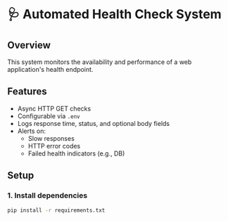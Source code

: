 # 🩺 Automated Health Check System

## Overview
This system monitors the availability and performance of a web application's health endpoint.

## Features
- Async HTTP GET checks
- Configurable via `.env`
- Logs response time, status, and optional body fields
- Alerts on:
  - Slow responses
  - HTTP error codes
  - Failed health indicators (e.g., DB)

## Setup

### 1. Install dependencies
```bash
pip install -r requirements.txt
